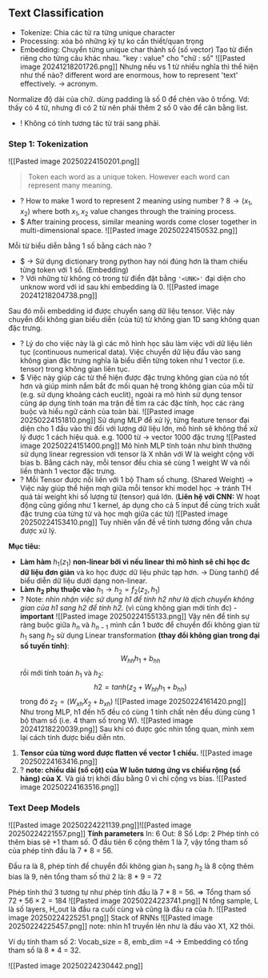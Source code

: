 ## Text Classification
+ Tokenize: Chia các từ ra từng unique character
+ Processing: xóa bỏ những ký tự ko cần thiết/quan trọng
+ Embedding: Chuyển từng unique char thành số (số vector)
	Tạo từ điển riêng cho từng câu khác nhau. "key : value" cho "chữ : số"	![[Pasted image 20241218201726.png]]
Nhưng nếu vs 1 từ nhiều nghĩa thì thể hiện như thế nào?
different word are enormous, how to represent 'text' effectively. -> acronym. 

Normalize độ dài của chữ. dùng padding là số 0 để chèn vào ô trống. Vd: thấy có 4 từ, nhưng đi có 2 từ nên phải thêm 2 số 0 vào để cân bằng list. 
+ ! Không có tính tương tác từ trái sang phải. 

### Step 1: Tokenization
![[Pasted image 20250224150201.png]]
>Token each word as a unique token. However each word can represent many meaning. 
+ ? How to make 1 word to represent 2 meaning  using number ? 
	$8 \to (x_{1}, x_{2})$ where both $x_{1}, x_{2}$ value changes through the training process.
+ $ After training process, similar meaning words come closer together in multi-dimensional space.
![[Pasted image 20250224150532.png]]

Mỗi từ biểu diễn bằng 1 số bằng cách nào ? 
+ $ -> Sử dụng dictionary trong python hay nói đúng hơn là tham chiếu từng token với 1 số.  (Embedding)
+ ? Với những từ không có trong từ điển đặt bằng `'<UNK>'` đại diện cho unknow word với id sau khi embedding là 0.
![[Pasted image 20241218204738.png]] 

Sau đó mỗi embedding id được chuyển sang dữ liệu tensor. Việc này chuyển đổi không gian biểu diễn (của từ) từ không gian 1D sang không quan đặc trưng. 
+ ? Lý do cho việc này là gì các mô hình học sâu làm việc với dữ liệu liên tục (continuous numerical data). Việc chuyển dữ liệu đầu vào sang không gian đặc trưng nghĩa là biểu diễn từng token như 1 vector (i.e. tensor) trong không gian liên tục.
+ $ Việc này giúp các từ thể hiện được đặc trưng không gian của nó tốt hơn và giúp mình nắm bắt đc mối quan hệ trong không gian của mỗi từ  (e.g. sử dụng khoảng cách euclit), ngoài ra mô hình sử dụng tensor cũng áp dụng tính toán ma trận để tìm ra các đặc tính, học các ràng buộc và hiểu ngữ cảnh của toàn bài.
![[Pasted image 20250224151810.png]]
Sử dụng MLP để xử lý, từng feature tensor đại diện cho 1 đầu vào thì đối với lượng dữ liệu lớn, mô hình sẽ không thể xử lý được 1 cách hiệu quả. 
e.g. 1000 từ -> vector 1000 đặc trưng 
![[Pasted image 20250224151400.png]]
Mô hình MLP tính toán như bình thường sử dụng linear regression với tensor là X nhân với W là weight cộng với bias b. 
Bằng cách này, mỗi tensor đều chia sẻ cùng 1 weight W và nối liền thành 1 vector đặc trưng. 
+ ? Mỗi Tensor được nối liền với 1 bộ Tham số chung. (Shared Weight) -> Việc này giúp thể hiện mqh giữa mỗi tensor khi model học -> tránh TH quá tải weight khi số lượng từ (tensor) quá lớn.
(**Liên hệ với CNN:** W hoạt động cũng giống như 1 kernel, áp dụng cho cả 5 input để cùng trích xuất đặc trưng của từng từ và học mqh giữa các từ)
![[Pasted image 20250224153410.png]]
Tuy nhiên vấn đề về tính tương đồng vẫn chưa được xử lý.

**Mục tiêu:** 
+ **Làm hàm** $h_{1}(z_{1})$ **non-linear bởi vì nếu linear thì mô hình sẽ chỉ học đc dữ liệu đơn giản** và ko học được dữ liệu phức tạp hơn. -> Dùng tanh() để biểu diễn dữ liệu dưới dạng non-linear.
+ **Làm $h_{2}$ phụ thuộc vào** $h_{1} \to h_{2} = f_{2}(z_{2}, h_{1})$  
+ ? Note: *nhìn nhận việc sử dụng h1 để tính h2 như là dịch chuyển không gian của h1 sang h2 để tính h2.* (vì cùng không gian mới tính đc) - **important**
![[Pasted image 20250224155133.png]]
Vậy nên để tính sự ràng buộc giữa $h_{n}$ và $h_{n-1}$ mình cần 1 bước để chuyển đổi không gian từ $h_{1}$ sang $h_{2}$ sử dụng Linear transformation **(thay đổi không gian trong đại số tuyến tính)**: 
$$W_{hh}h_{1}+b_{hh}$$
rồi mới tính toán $h_{1}$ và $h_{2}:$
$$h2=tanh(z_{2} + W_{hh}h_{1}+b_{hh})$$
trong đó $z_{2}=(W_{xh}X_{2}+b_{xh})$ 
![[Pasted image 20250224161420.png]]
Như trong MLP, h1 đến h5 đều có cùng 1 tính chất nên đều dùng cùng 1 bộ tham số (i.e. 4 tham số trong W).
![[Pasted image 20241218220039.png]]
Sau khi có được góc nhìn tổng quan, mình xem lại cách tính được biểu diễn ntn.
1) **Tensor của từng word được flatten về vector 1 chiều.**
	![[Pasted image 20250224163416.png]]
2) ? **note: chiều dài (số cột) của W luôn tương ứng vs chiều rộng (số hàng) của X**. Và giá trị khởi đầu bằng 0 vì chỉ cộng vs bias.
	![[Pasted image 20250224163516.png]]
### Text Deep Models
![[Pasted image 20250224221139.png]]![[Pasted image 20250224221557.png]]
**Tính parameters**
In: 6 
Out: 8
Số Lớp: 2 
Phép tính có thêm bias sẽ +1 tham số. Ở đầu tiên 6 cộng thêm 1 là 7, vậy tổng tham số của phép tính đầu là 7 * 8 = 56.  

Đầu ra là 8, phép tính để chuyển đổi không gian $h_{1}$ sang $h_{2}$ là 8 cộng thêm bias là 9, nên tổng tham số thứ 2 là: 8 * 9 = 72

Phép tính thứ 3 tương tự như phép tính đầu là 7 * 8 = 56.
=> Tổng tham số $72 + 56 \times 2 = 184$
![[Pasted image 20250224223741.png]]
N tổng sample, L là số layers, H_out là đầu ra cuối cùng và cũng là đầu ra của $h$. 
![[Pasted image 20250224225251.png]]
Stack of RNNs
![[Pasted image 20250224225457.png]]
note: nhìn h1 truyền lên như là đầu vào X1, X2 thôi.

Ví dụ tính tham số 2:
Vocab_size = 8, emb_dim =4 -> Embedding có tổng tham số là 8 * 4 = 32.

![[Pasted image 20250224230442.png]]